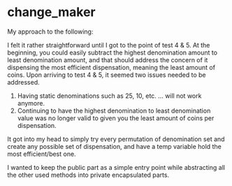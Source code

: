 # change_maker

My approach to the following:

I felt it rather straightforward until I got to the point of test 4 & 5.
At the beginning, you could easily subtract the highest denomination amount to least denomination amount, and that should address the concern of it dispensing the most efficient dispensation, meaning the least amount of coins.
Upon arriving to test 4 & 5, it seemed two issues needed to be addressed.
1) Having static denominations such as 25, 10, etc. ... will not work anymore.
2) Continuing to have the highest denomination to least denomination value was no longer valid to given you the least amount of coins per dispensation.

It got into my head to simply try every permutation of denomination set and create any possible set of dispensation, and have a temp variable hold the most efficient/best one.

I wanted to keep the public part as a simple entry point while abstracting all the other used methods into private encapsulated parts.
